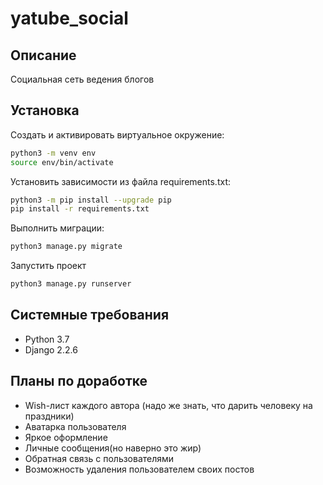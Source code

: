 # yatube_social
## Описание
Социальная сеть ведения блогов
## Установка

Создать и активировать виртуальное окружение:

```sh
python3 -m venv env
source env/bin/activate
```
Установить зависимости из файла requirements.txt:
```sh
python3 -m pip install --upgrade pip
pip install -r requirements.txt
```
Выполнить миграции:


```sh
python3 manage.py migrate
```

Запустить проект

```sh
python3 manage.py runserver
```

## Системные требования

* Python 3.7 
* Django 2.2.6

## Планы по доработке

* Wish-лист каждого автора (надо же знать, что дарить человеку на праздники)
* Аватарка пользователя
* Яркое оформление
* Личные сообщения(но наверно это жир)
* Обратная связь с пользователями
* Возможность удаления пользователем своих постов
